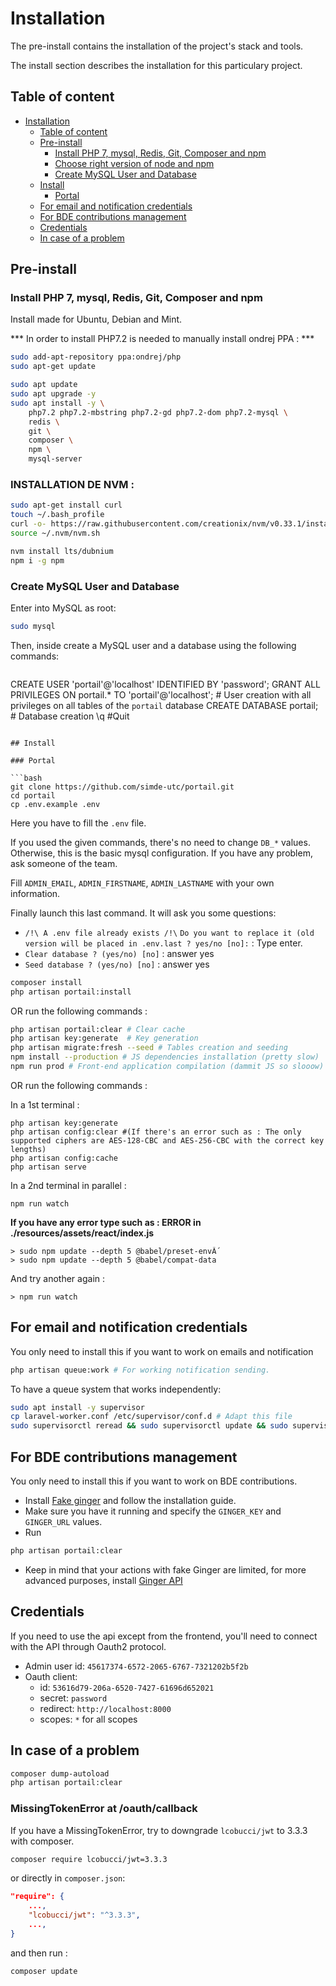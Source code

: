 # Installation

The pre-install contains the installation of the project's stack and tools.

The install section describes the installation for this particulary project.
## Table of content
- [Installation](#installation)
	- [Table of content](#table-of-content)
	- [Pre-install](#pre-install)
		- [Install PHP 7, mysql, Redis, Git, Composer and npm](#install-php-7-mysql-redis-git-composer-and-npm)
		- [Choose right version of node and npm](#choose-right-version-of-node-and-npm)
		- [Create MySQL User and Database](#create-mysql-user-and-database)
	- [Install](#install)
		- [Portal](#portal)
	- [For email and notification credentials](#for-email-and-notification-credentials)
	- [For BDE contributions management](#for-bde-contributions-management)
	- [Credentials](#credentials)
	- [In case of a problem](#in-case-of-a-problem)

## Pre-install

### Install PHP 7, mysql, Redis, Git, Composer and npm

Install made for Ubuntu, Debian and Mint.

*** In order to install PHP7.2 is needed to manually install ondrej PPA : ***

```bash
sudo add-apt-repository ppa:ondrej/php
sudo apt-get update
```

```bash
sudo apt update
sudo apt upgrade -y
sudo apt install -y \
	php7.2 php7.2-mbstring php7.2-gd php7.2-dom php7.2-mysql \
	redis \
	git \
	composer \
	npm \
	mysql-server
```
### INSTALLATION DE NVM :

```bash
sudo apt-get install curl
touch ~/.bash_profile
curl -o- https://raw.githubusercontent.com/creationix/nvm/v0.33.1/install.sh | bash
source ~/.nvm/nvm.sh
```

```bash
nvm install lts/dubnium
npm i -g npm
```
### Create MySQL User and Database

Enter into MySQL as root:
```bash
sudo mysql
```
Then, inside create a MySQL user and a database using the following commands:
```bash
```
CREATE USER 'portail'@'localhost' IDENTIFIED BY 'password';
GRANT ALL PRIVILEGES ON portail.* TO 'portail'@'localhost'; # User creation with all privileges on all tables of the `portail` database
CREATE DATABASE portail; # Database creation
\q #Quit
```

## Install

### Portal

```bash
git clone https://github.com/simde-utc/portail.git
cd portail
cp .env.example .env
```
Here you have to fill the `.env` file.

If you used the given commands, there's no need to change `DB_*` values. Otherwise, this is the basic mysql configuration. If you have any problem, ask someone of the team.

Fill `ADMIN_EMAIL`, `ADMIN_FIRSTNAME`, `ADMIN_LASTNAME` with your own information.

Finally launch this last command. It will ask you some questions:
- `/!\ A .env file already exists /!\`  `Do you want to replace it (old version will be placed in .env.last ? yes/no [no]:` : Type enter.
- `Clear database ? (yes/no) [no]` : answer yes
- `Seed database ? (yes/no) [no]` : answer yes
```bash
composer install
php artisan portail:install
```

OR run the following commands :
```bash
php artisan portail:clear # Clear cache
php artisan key:generate  # Key generation
php artisan migrate:fresh --seed # Tables creation and seeding
npm install --production # JS dependencies installation (pretty slow)
npm run prod # Front-end application compilation (dammit JS so slooow)
```

OR run the following commands :

In a 1st terminal :

```
php artisan key:generate
php artisan config:clear #(If there's an error such as : The only supported ciphers are AES-128-CBC and AES-256-CBC with the correct key lengths) 
php artisan config:cache
php artisan serve
```

In a 2nd terminal in parallel :

```
npm run watch
```

**If you have any error type such as : ERROR  in ./resources/assets/react/index.js**
```
> sudo npm update --depth 5 @babel/preset-envÂ´
> sudo npm update --depth 5 @babel/compat-data
```

And try another again : 
```
> npm run watch
```

## For email and notification credentials
You only need to install this if you want to work on emails and notification

```bash
php artisan queue:work # For working notification sending.
```
To have a queue system that works independently:
```bash
sudo apt install -y supervisor
cp laravel-worker.conf /etc/supervisor/conf.d # Adapt this file
sudo supervisorctl reread && sudo supervisorctl update && sudo supervisorctl start laravel-worker:*
```

## For BDE contributions management
You only need to install this if you want to work on BDE contributions.
- Install [Fake ginger](https://github.com/simde-utc/faux-ginger) and follow the installation guide.
- Make sure you have it running and specify the `GINGER_KEY` and `GINGER_URL` values.
- Run
```bash
php artisan portail:clear
```
- Keep in mind that your actions with fake Ginger are limited, for more advanced purposes, install  [Ginger API](https://github.com/simde-utc/ginger)

## Credentials
If you need to use the api except from the frontend, you'll need to connect with the API through Oauth2 protocol.

- Admin user id: `45617374-6572-2065-6767-7321202b5f2b`
- Oauth client:
	+ id: `53616d79-206a-6520-7427-61696d652021`
	+ secret: `password`
	+ redirect: `http://localhost:8000`
	+ scopes: `*` for all scopes


## In case of a problem

```bash
composer dump-autoload
php artisan portail:clear
```

### MissingTokenError at /oauth/callback

If you have a MissingTokenError, try to downgrade ```lcobucci/jwt``` to 3.3.3 with composer.
```bash 
composer require lcobucci/jwt=3.3.3
```

or directly in ```composer.json```:
```json
"require": {
	...,
    "lcobucci/jwt": "^3.3.3",
	...,
}
```

and then run : 
```bash
composer update
```
